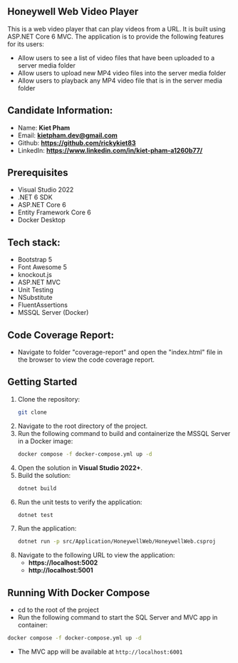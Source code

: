 ## Honeywell Web Video Player

This is a web video player that can play videos from a URL. It is built using ASP.NET Core 6 MVC. The application is to
provide the following features for its users:

- Allow users to see a list of video files that have been uploaded to a server media folder
- Allow users to upload new MP4 video files into the server media folder
- Allow users to playback any MP4 video file that is in the server media folder

## Candidate Information:
- Name: **Kiet Pham**
- Email: **kietpham.dev@gmail.com**
- Github: **https://github.com/rickykiet83**
- LinkedIn: **https://www.linkedin.com/in/kiet-pham-a1260b77/**

## Prerequisites

- Visual Studio 2022
- .NET 6 SDK
- ASP.NET Core 6
- Entity Framework Core 6
- Docker Desktop

## Tech stack:

- Bootstrap 5
- Font Awesome 5
- knockout.js
- ASP.NET MVC
- Unit Testing
- NSubstitute
- FluentAssertions
- MSSQL Server (Docker)

## Code Coverage Report:
- Navigate to folder "coverage-report" and open the "index.html" file in the browser to view the code coverage report.

## Getting Started

1. Clone the repository:
   ```bash
   git clone
   ```
2. Navigate to the root directory of the project.
3. Run the following command to build and containerize the MSSQL Server in a Docker image:
   ```bash
   docker compose -f docker-compose.yml up -d
   ```
4. Open the solution in **Visual Studio 2022+**.
5. Build the solution:
   ```bash
   dotnet build
   ```
6. Run the unit tests to verify the application:
   ```bash
   dotnet test
   ```
7. Run the application:
   ```bash
   dotnet run -p src/Application/HoneywellWeb/HoneywellWeb.csproj
   ```
8. Navigate to the following URL to view the application:
    - **https://localhost:5002**
    - **http://localhost:5001**

## Running With Docker Compose
- cd to the root of the project
- Run the following command to start the SQL Server and MVC app in container:
```bash
docker compose -f docker-compose.yml up -d
```
- The MVC app will be available at `http://localhost:6001`
